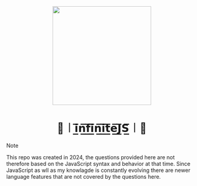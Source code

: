 <div align="center">
  <img height="260" src="https://github.com/tsotneforester/infiniteJSTasks/assets/79293287/1cc7c4f6-0317-4e86-bead-11b50bc8cd97">


  <h1>🔰︱𝗶̲̅𝗻̲̅𝗳̲̅𝗶̲̅𝗻̲̅𝗶̲̅𝘁̲̅𝗲̲̅𝗝̲̅𝗦̲̅︱🔰</h1>
</div>

> [!NOTE]  
> This repo was created in 2024, the questions provided here are not therefore based on the JavaScript syntax and behavior at that time. Since JavaScript as wll as my knowlagde is constantly evolving there are newer language features that are not covered by the questions here.
